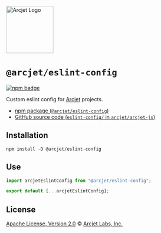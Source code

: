 <a href="https://arcjet.com" target="_arcjet-home">
  <picture>
    <source media="(prefers-color-scheme: dark)" srcset="https://arcjet.com/logo/arcjet-dark-lockup-voyage-horizontal.svg">
    <img src="https://arcjet.com/logo/arcjet-light-lockup-voyage-horizontal.svg" alt="Arcjet Logo" height="128" width="auto">
  </picture>
</a>

# `@arcjet/eslint-config`

<p>
  <a href="https://www.npmjs.com/package/@arcjet/eslint-config">
    <picture>
      <source media="(prefers-color-scheme: dark)" srcset="https://img.shields.io/npm/v/%40arcjet%2Feslint-config?style=flat-square&label=%E2%9C%A6Aj&labelColor=000000&color=5C5866">
      <img alt="npm badge" src="https://img.shields.io/npm/v/%40arcjet%2Feslint-config?style=flat-square&label=%E2%9C%A6Aj&labelColor=ECE6F0&color=ECE6F0">
    </picture>
  </a>
</p>

Custom eslint config for [Arcjet][arcjet] projects.

- [npm package (`@arcjet/eslint-config`)](https://www.npmjs.com/package/@arcjet/eslint-config)
- [GitHub source code (`eslint-config/` in `arcjet/arcjet-js`)](https://github.com/arcjet/arcjet-js/tree/main/eslint-config)

## Installation

```shell
npm install -D @arcjet/eslint-config
```

## Use

```ts
import arcjetEslintConfig from "@arcjet/eslint-config";

export default [...arcjetEslintConfig];
```

## License

[Apache License, Version 2.0][apache-license] © [Arcjet Labs, Inc.][arcjet]

[arcjet]: https://arcjet.com
[apache-license]: http://www.apache.org/licenses/LICENSE-2.0
